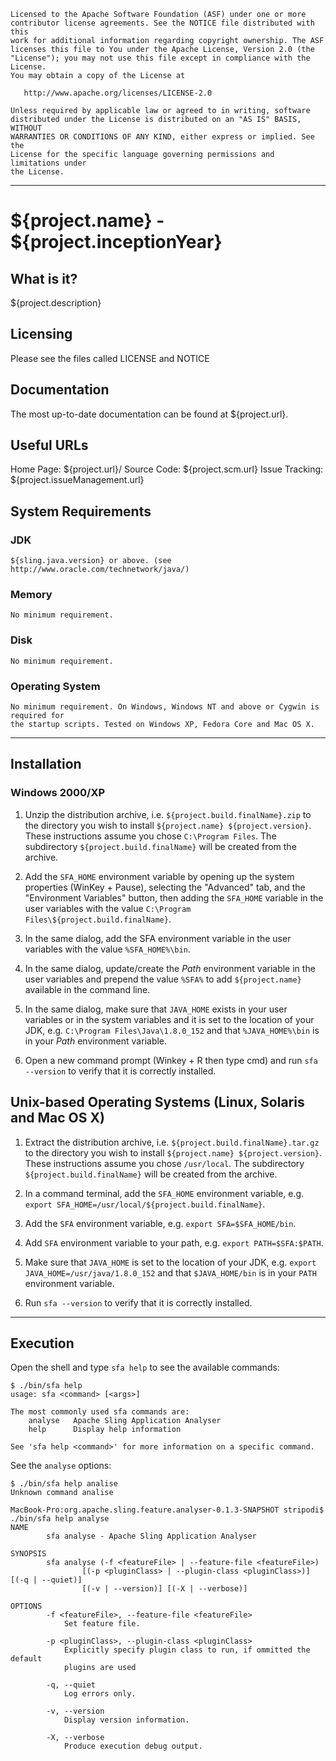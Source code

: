 ```
Licensed to the Apache Software Foundation (ASF) under one or more
contributor license agreements. See the NOTICE file distributed with this
work for additional information regarding copyright ownership. The ASF
licenses this file to You under the Apache License, Version 2.0 (the
"License"); you may not use this file except in compliance with the License.
You may obtain a copy of the License at

   http://www.apache.org/licenses/LICENSE-2.0

Unless required by applicable law or agreed to in writing, software
distributed under the License is distributed on an "AS IS" BASIS, WITHOUT
WARRANTIES OR CONDITIONS OF ANY KIND, either express or implied. See the
License for the specific language governing permissions and limitations under
the License.
```

-----

# ${project.name} - ${project.inceptionYear}

## What is it?

  ${project.description}

## Licensing

  Please see the files called LICENSE and NOTICE

## Documentation

  The most up-to-date documentation can be found at ${project.url}.

## Useful URLs

  Home Page:          ${project.url}/
  Source Code:        ${project.scm.url}
  Issue Tracking:     ${project.issueManagement.url}

## System Requirements

### JDK

    ${sling.java.version} or above. (see http://www.oracle.com/technetwork/java/)

### Memory

    No minimum requirement.

### Disk

    No minimum requirement.

###  Operating System

    No minimum requirement. On Windows, Windows NT and above or Cygwin is required for
    the startup scripts. Tested on Windows XP, Fedora Core and Mac OS X.

---

## Installation

### Windows 2000/XP

  1) Unzip the distribution archive, i.e. `${project.build.finalName}.zip` to the directory you wish to install `${project.name} ${project.version}`.
These instructions assume you chose `C:\Program Files`.
The subdirectory `${project.build.finalName}` will be created from the archive.

  2) Add the `SFA_HOME` environment variable by opening up the system properties (WinKey + Pause), selecting the "Advanced" tab, and the "Environment Variables" button, then adding the `SFA_HOME` variable in the user variables with the value `C:\Program Files\${project.build.finalName}`.

  3) In the same dialog, add the SFA environment variable in the user variables with the value `%SFA_HOME%\bin`.

  4) In the same dialog, update/create the _Path_ environment variable in the user variables and prepend the value `%SFA%` to add `${project.name}` available in the command line.

  5) In the same dialog, make sure that `JAVA_HOME` exists in your user variables or in the system variables and it is set to the location of your JDK, e.g. `C:\Program Files\Java\1.8.0_152` and that `%JAVA_HOME%\bin` is in your _Path_ environment variable.

  6) Open a new command prompt (Winkey + R then type cmd) and run `sfa --version` to verify that it is correctly installed.

## Unix-based Operating Systems (Linux, Solaris and Mac OS X)

  1) Extract the distribution archive, i.e. `${project.build.finalName}.tar.gz` to the directory you wish to install `${project.name} ${project.version}`.
These instructions assume you chose `/usr/local`.
The subdirectory `${project.build.finalName}` will be created from the archive.

  2) In a command terminal, add the `SFA_HOME` environment variable, e.g.
        `export SFA_HOME=/usr/local/${project.build.finalName}`.

  3) Add the `SFA` environment variable, e.g. `export SFA=$SFA_HOME/bin`.

  4) Add `SFA` environment variable to your path, e.g. `export PATH=$SFA:$PATH`.

  5) Make sure that `JAVA_HOME` is set to the location of your JDK, e.g. `export JAVA_HOME=/usr/java/1.8.0_152` and that `$JAVA_HOME/bin` is in your `PATH` environment variable.

  6) Run `sfa --version` to verify that it is correctly installed.

---

## Execution

  Open the shell and type `sfa help` to see the available commands:

```
$ ./bin/sfa help
usage: sfa <command> [<args>]

The most commonly used sfa commands are:
    analyse   Apache Sling Application Analyser
    help      Display help information

See 'sfa help <command>' for more information on a specific command.
```

  See the `analyse` options:

```
$ ./bin/sfa help analise
Unknown command analise

MacBook-Pro:org.apache.sling.feature.analyser-0.1.3-SNAPSHOT stripodi$ ./bin/sfa help analyse
NAME
        sfa analyse - Apache Sling Application Analyser

SYNOPSIS
        sfa analyse (-f <featureFile> | --feature-file <featureFile>)
                [(-p <pluginClass> | --plugin-class <pluginClass>)] [(-q | --quiet)]
                [(-v | --version)] [(-X | --verbose)]

OPTIONS
        -f <featureFile>, --feature-file <featureFile>
            Set feature file.

        -p <pluginClass>, --plugin-class <pluginClass>
            Explicitly specify plugin class to run, if ommitted the default
            plugins are used

        -q, --quiet
            Log errors only.

        -v, --version
            Display version information.

        -X, --verbose
            Produce execution debug output.
```
